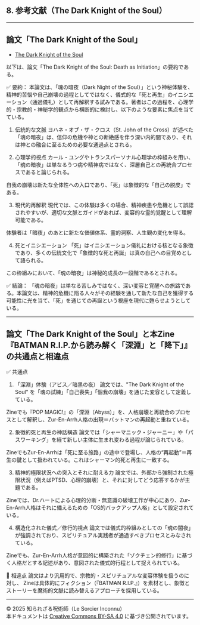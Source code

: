## 8. 参考文献（The Dark Knight of the Soul）

---

## 論文「The Dark Knight of the Soul」

- [The Dark Knight of the Soul](The_Dark_Knight_of_the_Soul_Death_as_In.pdf)

以下は、論文「The Dark Knight of the Soul: Death as Initiation」の要約である。


✅ 要約：
本論文は、「魂の暗夜（Dark Night of the Soul）」という神秘体験を、精神的苦悩や自己崩壊の過程としてではなく、儀式的な「死と再生」のイニシエーション（通過儀礼）として再解釈する試みである。著者はこの過程を、心理学的・宗教的・神秘学的観点から横断的に検討し、以下のような要素に焦点を当てている。

1. 伝統的な文脈
ヨハネ・オブ・ザ・クロス（St. John of the Cross）が述べた「魂の暗夜」は、信仰の危機や神との断絶感を伴う深い内的闇であり、それは神との融合に至るための必要な通過点とされる。

2. 心理学的視点
カール・ユングやトランスパーソナル心理学の枠組みを用い、「魂の暗夜」は単なるうつ病や精神病ではなく、深層自己との再統合プロセスであると論じられる。

自我の崩壊は新たな全体性への入口であり、「死」は象徴的な「自己の脱皮」である。

3. 現代的再解釈
現代では、この体験は多くの場合、精神疾患や危機として誤認されやすいが、適切な文脈とガイドがあれば、変容的な霊的覚醒として理解可能である。

体験者は「暗夜」のあとに新たな価値体系、霊的洞察、人生観の変化を得る。

4. 死とイニシエーション
「死」はイニシエーション儀礼における核となる象徴であり、多くの伝統文化で「象徴的な死と再誕」は真の自己への目覚めとして語られる。

この枠組みにおいて、「魂の暗夜」は神秘的成長の一段階であるとされる。

✅ 結論：
「魂の暗夜」は単なる苦しみではなく、深い変容と覚醒への旅路である。本論文は、精神的危機に陥る人々がその経験を通して新たな自己を獲得する可能性に光を当て、「死」を通じての再誕という視座を現代に甦らせようとしている。

---

## 論文「The Dark Knight of the Soul」と本Zine『BATMAN R.I.P.から読み解く「深淵」と「降下」』の共通点と相違点

✅ 共通点
1. 「深淵」体験（アビス／暗黒の夜）
論文では、"The Dark Knight of the Soul" を「魂の試練」「自己喪失」「個我の崩壊」を通じた変容として定義している。

Zineでも『POP MAGIC!』の「深淵（Abyss）」を、人格崩壊と再統合のプロセスとして解釈し、Zur-En-Arrh人格の出現＝バットマンの再起動と重ねている。

2. 象徴的死と再生の神話構造
論文では「シャーマニック・ジャーニー」や「パスワーキング」を経て新しい主体に生まれ変わる過程が論じられている。

ZineでもZur-En-Arrhは「死に至る旅路」の途中で登場し、人格の“再起動”＝再生の鍵として扱われている。これはシャーマン的死と再生に一致する。

3. 精神的極限状況への突入とそれに耐える力
論文では、外部から強制された極限状況（例えばPTSD、心理的崩壊）と、それに対してどう応答するかが主題である。

Zineでは、Dr.ハートによる心理的分断・無意識の破壊工作が中心にあり、Zur-En-Arrh人格はそれに備えるための「OS的バックアップ人格」として設定されている。

4. 構造化された儀式／修行的視点
論文では儀式的枠組みとしての「魂の闇夜」が強調されており、スピリチュアル実践者が通過すべきプロセスとみなされている。

Zineでも、Zur-En-Arrh人格が意図的に構築された「ゾクチェン的修行」に基づく人格だとする記述があり、意図された儀式的行程として捉えられている。

🔄 相違点
論文はより汎用的で、宗教的・スピリチュアルな変容体験を扱うのに対し、
Zineは具体的にフィクション（『BATMAN R.I.P.』）を素材とし、象徴とストーリーを魔術的文脈に読み替えるアプローチを採用している。

---

© 2025 知られざる呪術師（Le Sorcier Inconnu）  
本ドキュメントは [Creative Commons BY-SA 4.0](https://creativecommons.org/licenses/by-sa/4.0/deed.ja) に基づき公開されています。
